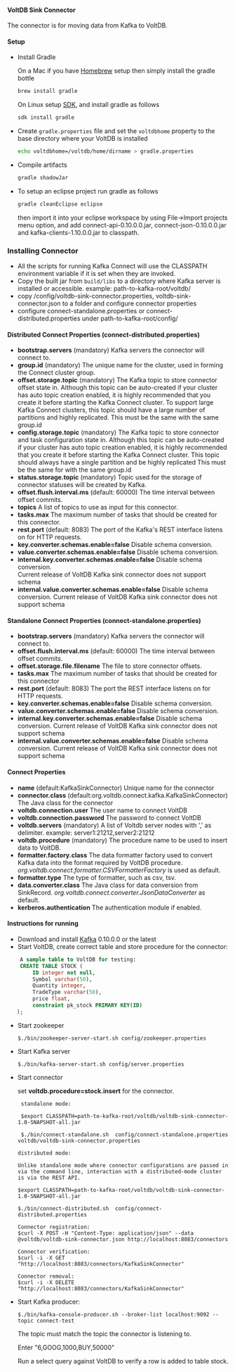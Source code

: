 #### VoltDB Sink Connector

The connector is for moving data from Kafka to VoltDB.

#### Setup

* Install Gradle

	On a Mac if you have [Homebrew](http://brew.sh/) setup then simply install the gradle bottle

	```bash
	brew install gradle
	```
	On Linux setup [SDK](http://sdkman.io/), and install gradle as follows
	
	```bash
	sdk install gradle
	```
* Create `gradle.properties` file and set the `voltdbhome` property to the base directory where your VoltDB is installed

	```bash
	echo voltdbhome=/voltdb/home/dirname > gradle.properties
	```

* Compile artifacts

	```bash
	gradle shadowJar
	```

* To setup an eclipse project run gradle as follows

	```bash
	gradle cleanEclipse eclipse
	```
	then import it into your eclipse workspace by using File->Import projects menu option, and add connect-api-0.10.0.0.jar, connect-json-0.10.0.0.jar and kafka-clients-1.10.0.0.jar to classpath.

### Installing Connector 

* All the scripts for running Kafka Connect will use the CLASSPATH environment variable if it is set when they are invoked.
* Copy the built jar from `build/libs` to a directory  where Kafka server is installed or accessible. 
  example: path-to-kafka-root/voltdb/
* copy /config/voltdb-sink-connector.properties, voltdb-sink-connector.json to a folder and configure connector properties
* configure connect-standalone.properties or connect-distributed.properties under path-to-kafka-root/config/

#### Distributed Connect Properties (connect-distributed.properties)
- **bootstrap.servers** (mandatory) Kafka servers the connector will connect to.
- **group.id** (mandatory) The unique name for the cluster, used in forming the Connect cluster group.
- **offset.storage.topic** (mandatory) The Kafka topic to store connector offset state in. 
  Although this topic can be auto-created if your cluster has auto topic creation enabled, 
  it is highly recommended that you create it before starting the Kafka Connect cluster. 
  To support large Kafka Connect clusters, this topic should have a large number of partitions and highly replicated.
  This must be the same with the same group.id
- **config.storage.topic** (mandatory) The Kafka topic to store connector and task configuration state in. 
  Although this topic can be auto-created if your cluster has auto topic creation enabled, 
  it is highly recommended that you create it before starting the Kafka Connect cluster. 
  This topic should always have a single partition and be highly replicated
  This must be the same for with the same group.id
- **status.storage.topic** (mandatory) Topic used for the storage of connector statuses will be created by Kafka.
- **offset.flush.interval.ms** (default: 60000) The time interval between offset commits.
- **topics** A list of topics to use as input for this connector.
- **tasks.max** The maximum number of tasks that should be created for this connector.
- **rest.port** (default: 8083) The port of the Kafka's REST interface listens on for HTTP requests.
- **key.converter.schemas.enable=false** Disable schema conversion.
- **value.converter.schemas.enable=false** Disable schema conversion.
- **internal.key.converter.schemas.enable=false** Disable schema conversion.  
  Current release of VoltDB Kafka sink connector does not support schema
- **internal.value.converter.schemas.enable=false** Disable schema conversion.
  Current release of VoltDB Kafka sink connector does not support schema


#### Standalone Connect Properties (connect-standalone.properties)
- **bootstrap.servers** (mandatory) Kafka servers the connector will connect to.
- **offset.flush.interval.ms** (default: 60000) The time interval between offset commits.
- **offset.storage.file.filename** The file to store connector offsets.
- **tasks.max** The maximum number of tasks that should be created for this connector
- **rest.port** (default: 8083) The port the REST interface listens on for HTTP requests.
- **key.converter.schemas.enable=false** Disable schema conversion.
- **value.converter.schemas.enable=false** Disable schema conversion.
- **internal.key.converter.schemas.enable=false** Disable schema conversion.
  Current release of VoltDB Kafka sink connector does not support schema
- **internal.value.converter.schemas.enable=false** Disable schema conversion.
  Current release of VoltDB Kafka sink connector does not support schema

#### Connect Properties
- **name** (default:KafkaSinkConnector) Unique name for the connector
- **connector.class** (default:org.voltdb.connect.kafka.KafkaSinkConnector) The Java class for the connector
- **voltdb.connection.user** The user name to connect VoltDB
- **voltdb.connection.password** The password to connect VoltDB
- **voltdb.servers** (mandatory) A list of Voltdb server nodes with ',' as delimiter. example: server1:21212,server2:21212
- **voltdb.procedure** (mandatory) The procedure name to be used to insert data to VoltDB.
- **formatter.factory.class** The data formatter factory used to convert Kafka data into the format required by VoltDB procedure.
   *org.voltdb.connect.formatter.CSVFormatterFactory* is used as default.
- **formatter.type** The type of formatter, such as csv, tsv.
- **data.converter.class** The Java class for data conversion from SinkRecord. *org.voltdb.connect.converter.JsonDataConverter* as default.
- **kerberos.authentication** The authentication module if enabled.

#### Instructions for running

* Download and install [Kafka](http://kafka.apache.org/downloads.html) 0.10.0.0 or the latest
* Start VoltDB, create correct table and store procedure for the connector:

```sql
  	A sample table to VoltDB for testing:
    CREATE TABLE STOCK (
		ID integer not null,
		Symbol varchar(50),
		Quantity integer,
		TradeType varchar(50),
		price float,
		constraint pk_stock PRIMARY KEY(ID)
   );
```
* Start zookeeper

	```
  	$./bin/zookeeper-server-start.sh config/zookeeper.properties
  	```
* Start Kafka server

	```
   	$./bin/kafka-server-start.sh config/server.properties
   	```
* Start connector

    set **voltdb.procedure=stock.insert** for the connector.
   ```
	standalone mode:
    
  	$export CLASSPATH=path-to-kafka-root/voltdb/voltdb-sink-connector-1.0-SNAPSHOT-all.jar 	
  	
  	$./bin/connect-standalone.sh  config/connect-standalone.properties  voltdb/voltdb-sink-connector.properties
    ```
    
    ```
    distributed mode:
    
    Unlike standalone mode where connector configurations are passed in via the command line, interaction with a distributed-mode cluster is via the REST API. 
 
  	$export CLASSPATH=path-to-kafka-root/voltdb/voltdb-sink-connector-1.0-SNAPSHOT-all.jar 	 	
  	
  	$./bin/connect-distributed.sh  config/connect-distributed.properties
    
    Connector registration:
    $curl -X POST -H "Content-Type: application/json" --data @voltdb/voltdb-sink-connector.json http://localhost:8083/connectors
    
    Connector verification:
    $curl -i -X GET "http://localhost:8083/connectors/KafkaSinkConnector"
    
    Connector removal:
    $curl -i -X DELETE "http://localhost:8083/connectors/KafkaSinkConnector"
    
	 ```
* Start Kafka producer:

   ```
   $./bin/kafka-console-producer.sh --broker-list localhost:9092 --topic connect-test  
   ```
  
  The topic must match the topic the connector is listening to.
  
  Enter "6,GOOG,1000,BUY,50000"
  
  Run a select query against VoltDB to verify a row is added to table stock.
